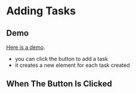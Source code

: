 # Adding Tasks

## Demo

[Here is a demo](https://rawgit.com/hackedu/hack-camp/e95f92ed48f7ed5389acbce087071b2272057c23/cohort_3/curriculum/workshops/todo/src/1_add%20js/index.html).

- you can click the button to add a task
- it creates a new element for each task created

## When The Button Is Clicked
